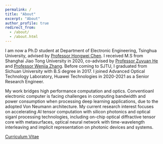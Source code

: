 ```yaml
---
permalink: /
title: "About"
excerpt: "About"
author_profile: true
redirect_from: 
  - /about/
  - /about.html
---
```



I am now a Ph.D student at Department of Electronic Engineering, Tsinghua University, advised by [Professor Hongwei Chen](https://scholar.google.com/citations?hl=en&user=rXMoLdwAAAAJ&view_op=list_works&sortby=pubdate). I received M.S from Shanghai Jiao Tong University in 2020, co-advised by [Professor Zuyuan He](https://scholar.google.com/citations?user=Kx0GvtUAAAAJ&hl=en&oi=ao) and [Professor Wenjia Zhang](https://scholar.google.com/citations?hl=en&user=3UVo_IYAAAAJ). Before coming to SJTU, I graduated from Sichuan University with B.S degree in 2017. I joined Advanced Optical Technology Laboratory, Huawei Technologies in 2020-2021 as a Senior Research Engineer.

My work bridges high performance computation and optics. Conventioanl electronic computer is facing challenges in computing bandwidth and power consumption when processing deep learning applications, due to the adopted Von Neumann architecture. My current research interest focuses on accelerating AI tensor computation with silicon photonics and optical siganl processing technologies, including on-chip optical diffractive tensor core with metasurfaces,  optical neural network with time-wavelength interleaving and implicit representation on photonic devices and systems.

[Curriculum Vitae](../assets/Huang-CV.pdf)
